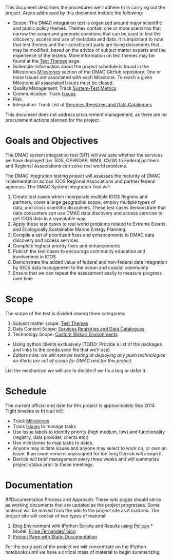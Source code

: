 This document describes the procedures we'll adhere to in carrying out the project.  Areas addressed by this document include the following:
* Scope: The DMAC integration test is organized around major scientific and public policy themes.  Themes contain one or more scenarios that narrow the scope and generate questions that can be used to test the discovery, access and use of metadata and data.  It is important to note that test themes and their constituent parts are living documents that may be modified, based on the advice of subject matter experts and the experience of the testers.  More information on test themes may be found at the [Test Themes](https://github.com/ioos/system-test/wiki/Development-of-Test-Themes) page.
* Schedule: Information about the project schedule is found in the Milestones [Milestones](https://github.com/ioos/system-test/issues/milestones) section of the DMAC GitHub repository. One or more Issues are associated with each Milestone. To reach a given Milestone all associated Issues must be closed.
* Quality Management: Track [System-Test Metrics](https://github.com/ioos/system-test/graphs)
* Communication: Track [Issues](../issues)
* Risk  
* Integration: Track List of [Services Registries and Data Catalogues](https://github.com/ioos/system-test/wiki/Service-Registries-and-Data-Catalogs)

This document does not address procurement management, as there are no procurement actions planned for the project.


# Goals and Objectives

The DMAC system integration test  (SIT) will evaluate whether the services we have deployed (i.e. SOS, OPeNDAP, WMS, CS/W) to Federal partners and Regional Associations can solve real world problems. 

The DMAC integration testing project will assesses the maturity of DMAC implementation across IOOS Regional Associations and partner federal agencies. The DMAC System Integration Test will:

1. Create test cases which incorporate multiple IOOS Regions and partners, cover a large geographic scope, employ multiple types of data, and cross scientific disciplines. These test cases demonstrate that data consumers can use DMAC data discovery and access services to get IOOS data in a repeatable way.
2. Apply these test cases to real world problems related to Extreme Events and Ecologically Sustainable Marine Energy Planning.
3. Compile a set of prioritized fixes and enhancements to DMAC data discovery and access services
4. Complete highest priority fixes and enhancements
5. Publish the test cases to encourage community education and involvement in IOOS
6. Demonstrate the added value of federal and non-federal data integration by IOOS data management to the ocean and coastal community
7. Ensure that we can repeat the assessment easily to measure progress over time



# Scope

The scope of the test is divided among three categories:
  1.  Subject matter scope: [Test Themes](https://github.com/ioos/system-test/wiki/Development-of-Test-Themes)
  2.  Data Content Scope: [Services Registries and Data Catalogues](https://github.com/ioos/system-test/wiki/Service-Registries-and-Data-Catalogs) 
  3.  Technology Scope: [Custom Wakari Environments](https://github.com/ioos/system-test/tree/master/wakari)

* Using python clients exclusively (TODO: Provide a list of the packages and links to the conda.spec file that we'll use)
* *_Editors note: we will note be testing or deploying any push technologies so Alerts are out of scope for DMAC and for this project._*

List the mechanism we will use to decide if we fix a bug or defer it.

# Schedule
The current official end date for this project is approximately Sep 2014.  Tight timeline to fit it all in!!!

 * Track [Milestones](https://github.com/ioos/system-test/issues/milestones)
 * Track [Issues](../issues) to manage tasks
 * Use issue labels to identify priority (high medium, low) and functionality (registry, data provider, clients etc))
 * Use milestones to map tasks to dates.
 * Anyone may initiate issues and anyone may select to work on, or own an issue.  If an issue remains unassigned for too long Derrick will assign it.  
 * Derrick will brief management every three weeks and will summarize project status prior to these meetings.



# Documentation

##Documentation Process and Approach:
These wiki pages should serve as working documents that are updated as the project progresses.  Some material will be moved from the wiki to the project site as it matures.  The project site will consist of two types of material:  
  1.  Blog Environment with IPython Scripts and Results using [Pelican](http://docs.getpelican.com/en/3.3.0/)
    * Model: [Filipe Fernandes' blog](http://ocefpaf.github.io/blog/2013/12/23/blog/)      
  2.  [Project Page with Static Documentation](https://github.com/ioos/system-test/wiki)  

For the early part of the project we will concentrate on the IPython notebooks until we have a critical mass of material to begin summarizing.  
